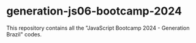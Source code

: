 # generation-js06-bootcamp-2024
This repository contains all the "JavaScript Bootcamp 2024 - Generation Brazil" codes.
